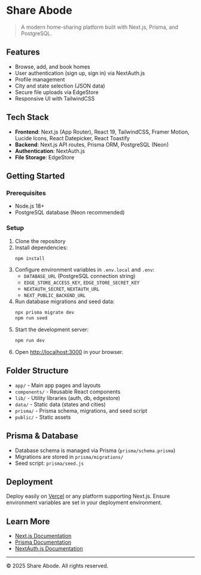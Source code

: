 
# Share Abode

>A modern home-sharing platform built with Next.js, Prisma, and PostgreSQL.

## Features

- Browse, add, and book homes
- User authentication (sign up, sign in) via NextAuth.js
- Profile management
- City and state selection (JSON data)
- Secure file uploads via EdgeStore
- Responsive UI with TailwindCSS

## Tech Stack

- **Frontend**: Next.js (App Router), React 19, TailwindCSS, Framer Motion, Lucide Icons, React Datepicker, React Toastify
- **Backend**: Next.js API routes, Prisma ORM, PostgreSQL (Neon)
- **Authentication**: NextAuth.js
- **File Storage**: EdgeStore

## Getting Started

### Prerequisites
- Node.js 18+
- PostgreSQL database (Neon recommended)

### Setup
1. Clone the repository
2. Install dependencies:
   ```bash
   npm install
   ```
3. Configure environment variables in `.env.local` and `.env`:
   - `DATABASE_URL` (PostgreSQL connection string)
   - `EDGE_STORE_ACCESS_KEY`, `EDGE_STORE_SECRET_KEY`
   - `NEXTAUTH_SECRET`, `NEXTAUTH_URL`
   - `NEXT_PUBLIC_BACKEND_URL`
4. Run database migrations and seed data:
   ```bash
   npx prisma migrate dev
   npm run seed
   ```
5. Start the development server:
   ```bash
   npm run dev
   ```
6. Open [http://localhost:3000](http://localhost:3000) in your browser.

## Folder Structure

- `app/` - Main app pages and layouts
- `components/` - Reusable React components
- `lib/` - Utility libraries (auth, db, edgestore)
- `data/` - Static data (states and cities)
- `prisma/` - Prisma schema, migrations, and seed script
- `public/` - Static assets

## Prisma & Database

- Database schema is managed via Prisma (`prisma/schema.prisma`)
- Migrations are stored in `prisma/migrations/`
- Seed script: `prisma/seed.js`

## Deployment

Deploy easily on [Vercel](https://vercel.com/) or any platform supporting Next.js. Ensure environment variables are set in your deployment environment.

## Learn More

- [Next.js Documentation](https://nextjs.org/docs)
- [Prisma Documentation](https://www.prisma.io/docs)
- [NextAuth.js Documentation](https://next-auth.js.org/)

---

© 2025 Share Abode. All rights reserved.
